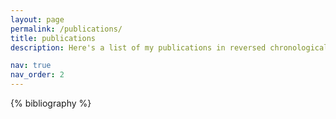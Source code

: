 ```yaml
---
layout: page
permalink: /publications/
title: publications
description: Here's a list of my publications in reversed chronological order. For a complete and updated list visit my [Scholar](https://scholar.google.com/citations?user=qW7n24sAAAAJ&hl=en&oi=ao) profile.

nav: true
nav_order: 2
---
```


<!-- _pages/publications.md -->
<div class="publications">

{% bibliography %}

</div>
